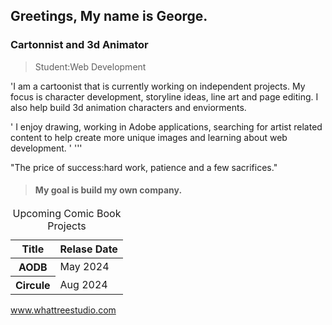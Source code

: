 ## Greetings, My name is George. 
### Cartonnist and 3d Animator

>Student:Web Development 

'I am a cartoonist that is currently working on independent projects. My focus is character development, storyline ideas, line art and page editing. I also
help build 3d animation characters and enviorments.

'
I enjoy drawing, working in Adobe applications, searching for artist related content to help create more unique images and learning about web development. 
'
'''

"The price of success:hard work, patience and a few sacrifices." 
>#### My goal is build my own company.
>
</table>
    <table>
    <caption>Upcoming Comic Book Projects</caption>
        <thead>
            <tr>
              <th scope="col">Title</th>
              <th scope="col">Relase Date</th>
            </tr>
         </thead>
         <tbody>
             <tr>
               <th scope="row">AODB</th>
               <td>May 2024</td>
             </tr>
             <tr>
                <th scope="row">Circule</th>
                <td>Aug 2024</td>
             </tr>
          </tbody>
 </table>


www.whattreestudio.com

